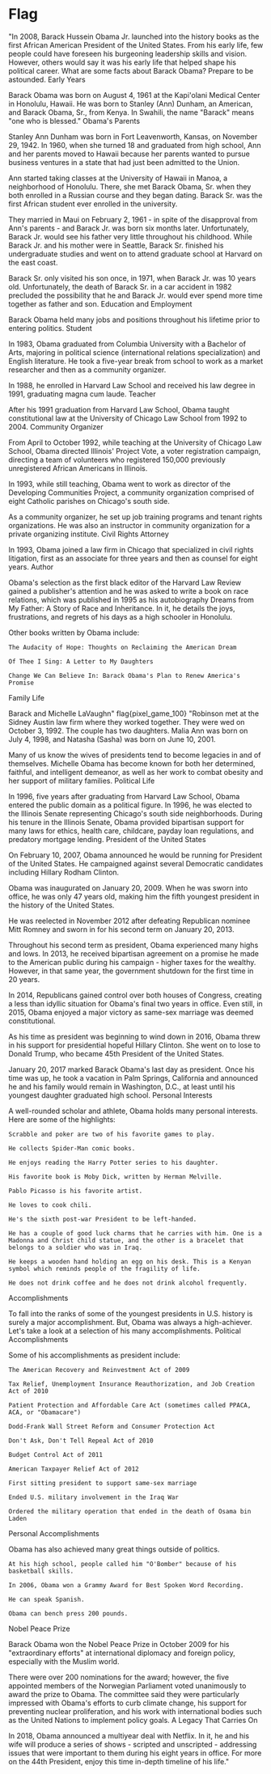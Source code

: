 # Flag

 "In 2008, Barack Hussein Obama Jr. launched into the history books as the first African American President of the United States. From his early life, few people could have foreseen his burgeoning leadership skills and vision. However, others would say it was his early life that helped shape his political career. What are some facts about Barack Obama? Prepare to be astounded.
Early Years

Barack Obama was born on August 4, 1961 at the Kapi'olani Medical Center in Honolulu, Hawaii. He was born to Stanley (Ann) Dunham, an American, and Barack Obama, Sr., from Kenya. In Swahili, the name "Barack" means "one who is blessed."
Obama's Parents

Stanley Ann Dunham was born in Fort Leavenworth, Kansas, on November 29, 1942. In 1960, when she turned 18 and graduated from high school, Ann and her parents moved to Hawaii because her parents wanted to pursue business ventures in a state that had just been admitted to the Union.

Ann started taking classes at the University of Hawaii in Manoa, a neighborhood of Honolulu. There, she met Barack Obama, Sr. when they both enrolled in a Russian course and they began dating. Barack Sr. was the first African student ever enrolled in the university.

They married in Maui on February 2, 1961 - in spite of the disapproval from Ann's parents - and Barack Jr. was born six months later. Unfortunately, Barack Jr. would see his father very little throughout his childhood. While Barack Jr. and his mother were in Seattle, Barack Sr. finished his undergraduate studies and went on to attend graduate school at Harvard on the east coast.

Barack Sr. only visited his son once, in 1971, when Barack Jr. was 10 years old. Unfortunately, the death of Barack Sr. in a car accident in 1982 precluded the possibility that he and Barack Jr. would ever spend more time together as father and son.
Education and Employment

Barack Obama held many jobs and positions throughout his lifetime prior to entering politics.
Student

In 1983, Obama graduated from Columbia University with a Bachelor of Arts, majoring in political science (international relations specialization) and English literature. He took a five-year break from school to work as a market researcher and then as a community organizer.

In 1988, he enrolled in Harvard Law School and received his law degree in 1991, graduating magna cum laude.
Teacher

After his 1991 graduation from Harvard Law School, Obama taught constitutional law at the University of Chicago Law School from 1992 to 2004.
Community Organizer

From April to October 1992, while teaching at the University of Chicago Law School, Obama directed Illinois' Project Vote, a voter registration campaign, directing a team of volunteers who registered 150,000 previously unregistered African Americans in Illinois.

In 1993, while still teaching, Obama went to work as director of the Developing Communities Project, a community organization comprised of eight Catholic parishes on Chicago's south side.

As a community organizer, he set up job training programs and tenant rights organizations. He was also an instructor in community organization for a private organizing institute.
Civil Rights Attorney

In 1993, Obama joined a law firm in Chicago that specialized in civil rights litigation, first as an associate for three years and then as counsel for eight years.
Author

Obama's selection as the first black editor of the Harvard Law Review gained a publisher's attention and he was asked to write a book on race relations, which was published in 1995 as his autobiography Dreams from My Father: A Story of Race and Inheritance. In it, he details the joys, frustrations, and regrets of his days as a high schooler in Honolulu.

Other books written by Obama include:

    The Audacity of Hope: Thoughts on Reclaiming the American Dream

    Of Thee I Sing: A Letter to My Daughters

    Change We Can Believe In: Barack Obama's Plan to Renew America's Promise

Family Life

Barack and Michelle LaVaughn" flag{pixel_game_100} "Robinson met at the Sidney Austin law firm where they worked together. They were wed on October 3, 1992. The couple has two daughters. Malia Ann was born on July 4, 1998, and Natasha (Sasha) was born on June 10, 2001.

Many of us know the wives of presidents tend to become legacies in and of themselves. Michelle Obama has become known for both her determined, faithful, and intelligent demeanor, as well as her work to combat obesity and her support of military families.
Political Life

In 1996, five years after graduating from Harvard Law School, Obama entered the public domain as a political figure. In 1996, he was elected to the Illinois Senate representing Chicago's south side neighborhoods. During his tenure in the Illinois Senate, Obama provided bipartisan support for many laws for ethics, health care, childcare, payday loan regulations, and predatory mortgage lending.
President of the United States

On February 10, 2007, Obama announced he would be running for President of the United States. He campaigned against several Democratic candidates including Hillary Rodham Clinton.

Obama was inaugurated on January 20, 2009. When he was sworn into office, he was only 47 years old, making him the fifth youngest president in the history of the United States.

He was reelected in November 2012 after defeating Republican nominee Mitt Romney and sworn in for his second term on January 20, 2013.

Throughout his second term as president, Obama experienced many highs and lows. In 2013, he received bipartisan agreement on a promise he made to the American public during his campaign - higher taxes for the wealthy. However, in that same year, the government shutdown for the first time in 20 years.

In 2014, Republicans gained control over both houses of Congress, creating a less than idyllic situation for Obama's final two years in office. Even still, in 2015, Obama enjoyed a major victory as same-sex marriage was deemed constitutional.

As his time as president was beginning to wind down in 2016, Obama threw in his support for presidential hopeful Hillary Clinton. She went on to lose to Donald Trump, who became 45th President of the United States.

January 20, 2017 marked Barack Obama's last day as president. Once his time was up, he took a vacation in Palm Springs, California and announced he and his family would remain in Washington, D.C., at least until his youngest daughter graduated high school.
Personal Interests

A well-rounded scholar and athlete, Obama holds many personal interests. Here are some of the highlights:

    Scrabble and poker are two of his favorite games to play.

    He collects Spider-Man comic books.

    He enjoys reading the Harry Potter series to his daughter.

    His favorite book is Moby Dick, written by Herman Melville.

    Pablo Picasso is his favorite artist.

    He loves to cook chili.

    He's the sixth post-war President to be left-handed.

    He has a couple of good luck charms that he carries with him. One is a Madonna and Christ child statue, and the other is a bracelet that belongs to a soldier who was in Iraq.

    He keeps a wooden hand holding an egg on his desk. This is a Kenyan symbol which reminds people of the fragility of life.

    He does not drink coffee and he does not drink alcohol frequently.

Accomplishments

To fall into the ranks of some of the youngest presidents in U.S. history is surely a major accomplishment. But, Obama was always a high-achiever. Let's take a look at a selection of his many accomplishments.
Political Accomplishments

Some of his accomplishments as president include:

    The American Recovery and Reinvestment Act of 2009

    Tax Relief, Unemployment Insurance Reauthorization, and Job Creation Act of 2010

    Patient Protection and Affordable Care Act (sometimes called PPACA, ACA, or "Obamacare")

    Dodd-Frank Wall Street Reform and Consumer Protection Act

    Don't Ask, Don't Tell Repeal Act of 2010

    Budget Control Act of 2011

    American Taxpayer Relief Act of 2012

    First sitting president to support same-sex marriage

    Ended U.S. military involvement in the Iraq War

    Ordered the military operation that ended in the death of Osama bin Laden

Personal Accomplishments

Obama has also achieved many great things outside of politics.

    At his high school, people called him "O'Bomber" because of his basketball skills.

    In 2006, Obama won a Grammy Award for Best Spoken Word Recording.

    He can speak Spanish.

    Obama can bench press 200 pounds.

Nobel Peace Prize

Barack Obama won the Nobel Peace Prize in October 2009 for his "extraordinary efforts" at international diplomacy and foreign policy, especially with the Muslim world.

There were over 200 nominations for the award; however, the five appointed members of the Norwegian Parliament voted unanimously to award the prize to Obama. The committee said they were particularly impressed with Obama's efforts to curb climate change, his support for preventing nuclear proliferation, and his work with international bodies such as the United Nations to implement policy goals.
A Legacy That Carries On

In 2018, Obama announced a multiyear deal with Netflix. In it, he and his wife will produce a series of shows - scripted and unscripted - addressing issues that were important to them during his eight years in office. For more on the 44th President, enjoy this time in-depth timeline of his life."
